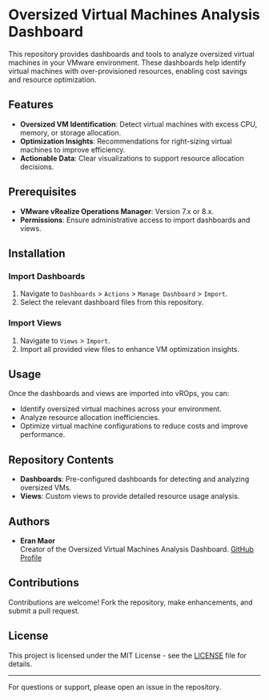 # Oversized Virtual Machines Analysis Dashboard

This repository provides dashboards and tools to analyze oversized virtual machines in your VMware environment. These dashboards help identify virtual machines with over-provisioned resources, enabling cost savings and resource optimization.

## Features
- **Oversized VM Identification**: Detect virtual machines with excess CPU, memory, or storage allocation.
- **Optimization Insights**: Recommendations for right-sizing virtual machines to improve efficiency.
- **Actionable Data**: Clear visualizations to support resource allocation decisions.

## Prerequisites
- **VMware vRealize Operations Manager**: Version 7.x or 8.x.
- **Permissions**: Ensure administrative access to import dashboards and views.

## Installation

### Import Dashboards
1. Navigate to `Dashboards` > `Actions` > `Manage Dashboard` > `Import`.
2. Select the relevant dashboard files from this repository.

### Import Views
1. Navigate to `Views` > `Import`.
2. Import all provided view files to enhance VM optimization insights.

## Usage
Once the dashboards and views are imported into vROps, you can:
- Identify oversized virtual machines across your environment.
- Analyze resource allocation inefficiencies.
- Optimize virtual machine configurations to reduce costs and improve performance.

## Repository Contents
- **Dashboards**: Pre-configured dashboards for detecting and analyzing oversized VMs.
- **Views**: Custom views to provide detailed resource usage analysis.

## Authors
- **Eran Maor**  
  Creator of the Oversized Virtual Machines Analysis Dashboard. [GitHub Profile](https://github.com/emaor23)

## Contributions
Contributions are welcome! Fork the repository, make enhancements, and submit a pull request.

## License
This project is licensed under the MIT License - see the [LICENSE](LICENSE) file for details.

---
For questions or support, please open an issue in the repository.

